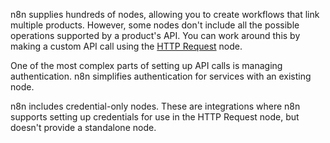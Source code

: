 n8n supplies hundreds of nodes, allowing you to create workflows that link multiple products. However, some nodes don't include all the possible operations supported by a product's API. You can work around this by making a custom API call using the [HTTP Request](/integrations/builtin/core-nodes/n8n-nodes-base.httprequest/) node.

One of the most complex parts of setting up API calls is managing authentication. n8n simplifies authentication for services with an existing node.

n8n includes credential-only nodes. These are integrations where n8n supports setting up credentials for use in the HTTP Request node, but doesn't provide a standalone node.
